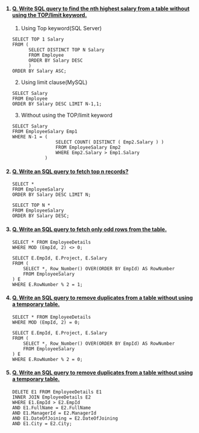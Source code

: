 <ol>
<h4><li><a href="">
Q. Write SQL query to find the nth highest salary from a table without using the TOP/limit keyword.
</a></li></h4>

1. Using Top keyword(SQL Server)
```
SELECT TOP 1 Salary
FROM (
      SELECT DISTINCT TOP N Salary
      FROM Employee
      ORDER BY Salary DESC
      )
ORDER BY Salary ASC;

```

2. Using limit clause(MySQL)
```
SELECT Salary
FROM Employee
ORDER BY Salary DESC LIMIT N-1,1;
```

3. Without using the TOP/limit keyword
```
SELECT Salary
FROM EmployeeSalary Emp1
WHERE N-1 = (
                SELECT COUNT( DISTINCT ( Emp2.Salary ) )
                FROM EmployeeSalary Emp2
                WHERE Emp2.Salary > Emp1.Salary
            )
```


<h4><li><a href="">
Q. Write an SQL query to fetch top n records?
</a></li></h4>

```
SELECT *
FROM EmployeeSalary
ORDER BY Salary DESC LIMIT N;
```
```
SELECT TOP N *
FROM EmployeeSalary
ORDER BY Salary DESC;
```


<h4><li><a href="">
Q. Write an SQL query to fetch only odd rows from the table.
</a></li></h4>

```
SELECT * FROM EmployeeDetails
WHERE MOD (EmpId, 2) <> 0;
```

```
SELECT E.EmpId, E.Project, E.Salary
FROM (
    SELECT *, Row_Number() OVER(ORDER BY EmpId) AS RowNumber
    FROM EmployeeSalary
) E
WHERE E.RowNumber % 2 = 1;
```

<h4><li><a href="">
Q. Write an SQL query to remove duplicates from a table without using a temporary table.
</a></li></h4>

```
SELECT * FROM EmployeeDetails
WHERE MOD (EmpId, 2) = 0;
```
```
SELECT E.EmpId, E.Project, E.Salary
FROM (
    SELECT *, Row_Number() OVER(ORDER BY EmpId) AS RowNumber
    FROM EmployeeSalary
) E
WHERE E.RowNumber % 2 = 0;
```

<h4><li><a href="">
Q. Write an SQL query to remove duplicates from a table without using a temporary table.
</a></li></h4>

```
DELETE E1 FROM EmployeeDetails E1
INNER JOIN EmployeeDetails E2
WHERE E1.EmpId > E2.EmpId
AND E1.FullName = E2.FullName
AND E1.ManagerId = E2.ManagerId
AND E1.DateOfJoining = E2.DateOfJoining
AND E1.City = E2.City;
```
</ol>